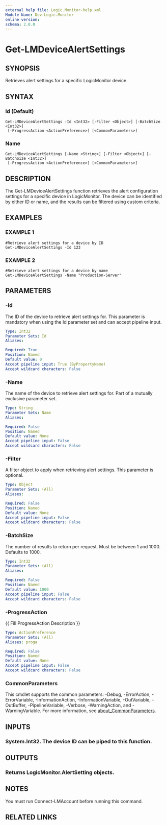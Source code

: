 ```yaml
---
external help file: Logic.Monitor-help.xml
Module Name: Dev.Logic.Monitor
online version:
schema: 2.0.0
---
```


# Get-LMDeviceAlertSettings

## SYNOPSIS
Retrieves alert settings for a specific LogicMonitor device.

## SYNTAX

### Id (Default)
```
Get-LMDeviceAlertSettings -Id <Int32> [-Filter <Object>] [-BatchSize <Int32>]
 [-ProgressAction <ActionPreference>] [<CommonParameters>]
```

### Name
```
Get-LMDeviceAlertSettings [-Name <String>] [-Filter <Object>] [-BatchSize <Int32>]
 [-ProgressAction <ActionPreference>] [<CommonParameters>]
```

## DESCRIPTION
The Get-LMDeviceAlertSettings function retrieves the alert configuration settings for a specific device in LogicMonitor.
The device can be identified by either ID or name, and the results can be filtered using custom criteria.

## EXAMPLES

### EXAMPLE 1
```
#Retrieve alert settings for a device by ID
Get-LMDeviceAlertSettings -Id 123
```

### EXAMPLE 2
```
#Retrieve alert settings for a device by name
Get-LMDeviceAlertSettings -Name "Production-Server"
```

## PARAMETERS

### -Id
The ID of the device to retrieve alert settings for.
This parameter is mandatory when using the Id parameter set and can accept pipeline input.

```yaml
Type: Int32
Parameter Sets: Id
Aliases:

Required: True
Position: Named
Default value: 0
Accept pipeline input: True (ByPropertyName)
Accept wildcard characters: False
```

### -Name
The name of the device to retrieve alert settings for.
Part of a mutually exclusive parameter set.

```yaml
Type: String
Parameter Sets: Name
Aliases:

Required: False
Position: Named
Default value: None
Accept pipeline input: False
Accept wildcard characters: False
```

### -Filter
A filter object to apply when retrieving alert settings.
This parameter is optional.

```yaml
Type: Object
Parameter Sets: (All)
Aliases:

Required: False
Position: Named
Default value: None
Accept pipeline input: False
Accept wildcard characters: False
```

### -BatchSize
The number of results to return per request.
Must be between 1 and 1000.
Defaults to 1000.

```yaml
Type: Int32
Parameter Sets: (All)
Aliases:

Required: False
Position: Named
Default value: 1000
Accept pipeline input: False
Accept wildcard characters: False
```

### -ProgressAction
{{ Fill ProgressAction Description }}

```yaml
Type: ActionPreference
Parameter Sets: (All)
Aliases: proga

Required: False
Position: Named
Default value: None
Accept pipeline input: False
Accept wildcard characters: False
```

### CommonParameters
This cmdlet supports the common parameters: -Debug, -ErrorAction, -ErrorVariable, -InformationAction, -InformationVariable, -OutVariable, -OutBuffer, -PipelineVariable, -Verbose, -WarningAction, and -WarningVariable. For more information, see [about_CommonParameters](http://go.microsoft.com/fwlink/?LinkID=113216).

## INPUTS

### System.Int32. The device ID can be piped to this function.
## OUTPUTS

### Returns LogicMonitor.AlertSetting objects.
## NOTES
You must run Connect-LMAccount before running this command.

## RELATED LINKS
